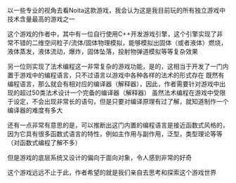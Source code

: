以一些专业的视角去看Noita这款游戏，我会认为这是我目前玩的所有独立游戏中技术含量最高的游戏之一

这个游戏的作者中，其中有一位自行使用C++开发游戏引擎，这个引擎实现了非常不错的二维空间粒子/流体/固体物理模拟，能够模拟出固体（或者液体）燃烧，液体蒸发，液体流动，爆炸，固体坠落，投射物弹道模拟等等复杂效果

另一位则实现了法术编程这一非常复杂的游戏功能，是的，这相当于开发了一门内置于游戏中的编程语言，只不过语言以游戏中各种各样的法术的形式存在
既然有编程语言，那么就会有相对应的编译器（解释器），因此，作者需要针对游戏中出现的超过50类法术设计一个完备的编译器（解释器）
虽然法术编程在游戏中受限于设定，不会出现非常长的语句，但是只要对编译原理有过了解，就知道制作一个编译器的难度有多大

还有一点非常有意思的是，可以推断出这门内置的编程语言是接近函数式风格的，因为它具有很多函数式语言的特性，例如主作用与副作用，泛型，类型理论等等（对函数式编程了解不多）

但是游戏的底层系统又设计的偏向于面向对象，令人感到非常的好奇

这个游戏远远不止于此，作者希望的就是我们亲自去思考和探索这个游戏世界

